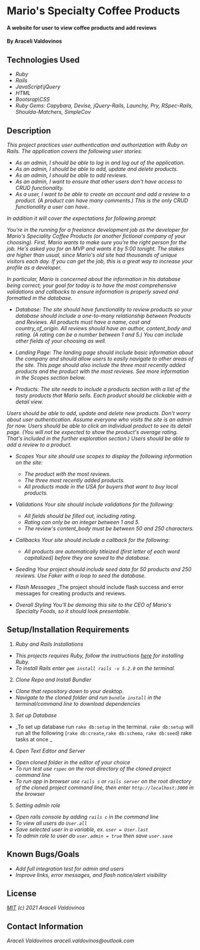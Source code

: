 # Mario's Specialty Coffee Products

#### A website for user to view coffee products and add reviews 

#### By Araceli Valdovinos

## Technologies Used

* _Ruby_
* _Rails_
* _JavaScript\jQuery_
* _HTML_
* _Bootsrap\CSS_
* _Ruby Gems: Capybara, Devise, jQuery-Rails, Launchy, Pry, RSpec-Rails, Shoulda-Matchers, SimpleCov_



## Description
_This project practices user authentication and authorization with Ruby on Rails. The application covers the following user stories:_

* _As an admin, I should be able to log in and log out of the application._
* _As an admin, I should be able to add, update and delete products._
* _As an admin, I should be able to add reviews._
* _As an admin, I want to ensure that other users don't have access to CRUD functionality._
* _As a user, I want to be able to create an account and add a review to a product. (A product can have many comments.) This is the only CRUD functionality a user can have.._

_In addition it will cover the expectations for following prompt:_

_You're in the running for a freelance development job as the developer for Mario's Speciality Coffee Products (or another fictional company of your choosing). First, Mario wants to make sure you're the right person for the job. He's asked you for an MVP and wants it by 5:00 tonight. The stakes are higher than usual, since Mario's old site had thousands of unique visitors each day. If you can get the job, this is a great way to increase your profile as a developer._

_In particular, Mario is concerned about the information in his database being correct; your goal for today is to have the most comprehensive validations and callbacks to ensure information is properly saved and formatted in the database._

* _Database:_
_The site should have functionality to review products so your database should include a one-to-many relationship between Products and Reviews. All products must have a name, cost and country_of_origin. All reviews should have an author, content_body and rating. (A rating can be a number between 1 and 5.) You can include other fields of your choosing as well._

* _Landing Page:_
_The landing page should include basic information about the company and should allow users to easily navigate to other areas of the site. This page should also include the three most recently added products and the product with the most reviews. See more information in the Scopes section below._

* _Products:_
_The site needs to include a products section with a list of the tasty products that Mario sells. Each product should be clickable with a detail view._

_Users should be able to add, update and delete new products. Don't worry about user authentication. Assume everyone who visits the site is an admin for now. Users should be able to click an individual product to see its detail page. (You will not be expected to show the product's average rating. That's included in the further exploration section.) Users should be able to add a review to a product._

* _Scopes_
_Your site should use scopes to display the following information on the site:_

  * _The product with the most reviews._
  * _The three most recently added products._
  * _All products made in the USA for buyers that want to buy local products._

* _Validations_
_Your site should include validations for the following:_

  * _All fields should be filled out, including rating._
  * _Rating can only be an integer between 1 and 5._
  * _The review's content_body must be between 50 and 250 characters._

* _Callbacks_
_Your site should include a callback for the following:_

  * _All products are automatically titleized (first letter of each word capitalized) before they are saved to the database._

* _Seeding_
_Your project should include seed data for 50 products and 250 reviews. Use Faker with a loop to seed the database._

* _Flash Messages_
_The project should include flash success and error messages for creating products and reviews.

* _Overall Styling_
_You'll be demoing this site to the CEO of Mario's Specialty Foods, so it should look presentable._

## Setup/Installation Requirements
1. _Ruby and Rails Installations_
* _This projects requires Ruby, follow the instructions [here](https://www.learnhowtoprogram.com/ruby-and-rails/getting-started-with-ruby/ruby-installation-and-setup) for installing Ruby._
* _To install Rails enter `gem install rails -v 5.2.0` on the terminal._

2. _Clone Repo and Install Bundler_
* _Clone that repository down to your desktop._
* _Navigate to the cloned folder and run `bundle install` in the terminal/command line to download dependencies_

3. _Set up Database_
* _To set up database run `rake db:setup` in the terminal. `rake db:setup` will run all the following (`rake db:create`,`rake db:schema`, `rake db:seed`) rake tasks at once _

4. _Open Text Editor and Server_
* _Open cloned folder in the editor of your choice_
* _To run test use `rspec` on the root directory of the cloned project command line_
* _To run app in browser use `rails s` or `rails server` on the root directory of the cloned project command line, then enter `http://localhost:3000` in the browser_

5. _Setting admin role_
* _Open rails console by adding `rails c` in the command line_
* _To view all users do `User.all`_
* _Save selected user in a variable, ex. `user = User.last`_
* _To admin role to user do `user.admin = true` then save `user.save`_


## Known Bugs/Goals
* _Add full integration test for admin and users_
* _Improve links, error messages, and flash notice/alert visibility_


## License
_[MIT](https://opensource.org/licenses/MIT) (c) 2021 Araceli Valdovinos_


## Contact Information
_Araceli Valdovinos araceli.valdovinos@outlook.com_
